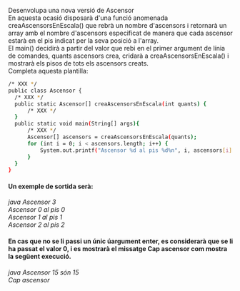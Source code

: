 Desenvolupa una nova versió de Ascensor  
En aquesta ocasió disposarà d'una funció anomenada creaAscensorsEnEscala() que rebrà un nombre d'ascensors i retornarà un array amb el nombre d'ascensors especificat de manera que cada ascensor estarà en el pis indicat per la seva posició a l'array.  
El main() decidirà a partir del valor que rebi en el primer argument de línia de comandes, quants ascensors crea, cridarà a creaAscensorsEnEscala() i mostrarà els pisos de tots els ascensors creats.  
Completa aquesta plantilla:  

  ```sh
/* XXX */  
public class Ascensor {  
    /* XXX */  
    public static Ascensor[] creaAscensorsEnEscala(int quants) {  
        /* XXX */  
    }  
    public static void main(String[] args){  
        /* XXX */  
        Ascensor[] ascensors = creaAscensorsEnEscala(quants);  
        for (int i = 0; i < ascensors.length; i++) {  
            System.out.printf("Ascensor %d al pis %d%n", i, ascensors[i].pis);  
        }  
    }  
}  
  ```  
  
#### Un exemple de sortida serà:  
  
_java Ascensor 3  
Ascensor 0 al pis 0  
Ascensor 1 al pis 1  
Ascensor 2 al pis 2_  
  
#### En cas que no se li passi un únic úargument enter, es considerarà que se li ha passat el valor 0, i es mostrarà el missatge Cap ascensor com mostra la següent execució.  

_java Ascensor 15 són 15  
Cap ascensor_  

